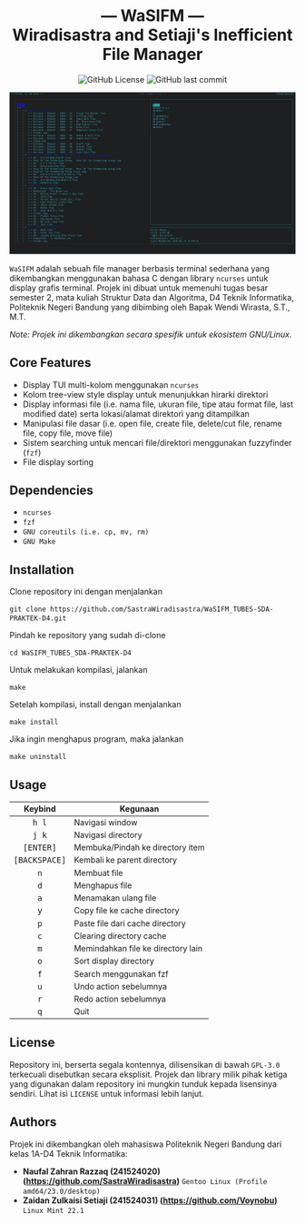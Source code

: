 <h1 align="center">— WaSIFM —<br/>Wiradisastra and Setiaji's Inefficient File Manager</h1>

<p align="center">
  <img alt="GitHub License" src="https://img.shields.io/github/license/SastraWiradisastra/WaSIFM_TUBES-SDA-PRAKTEK-D4">
  <img alt="GitHub last commit" src="https://img.shields.io/github/last-commit/SastraWiradisastra/WaSIFM_TUBES-SDA-PRAKTEK-D4">
</p>

![screenshot](https://github.com/SastraWiradisastra/WaSIFM_TUBES-SDA-PRAKTEK-D4/blob/main/wasifm.png)

`WaSIFM` adalah sebuah file manager berbasis terminal sederhana yang dikembangkan menggunakan bahasa C dengan library `ncurses` untuk display grafis terminal. Projek ini dibuat untuk memenuhi tugas besar semester 2, mata kuliah Struktur Data dan Algoritma, D4 Teknik Informatika, Politeknik Negeri Bandung yang dibimbing oleh Bapak Wendi Wirasta, S.T., M.T.

*Note: Projek ini dikembangkan secara spesifik untuk ekosistem GNU/Linux.* 


## **Core Features**
- Display TUI multi-kolom menggunakan `ncurses`
- Kolom tree-view style display untuk menunjukkan hirarki direktori
- Display informasi file (i.e. nama file, ukuran file, tipe atau format file, last modified date) serta lokasi/alamat direktori yang ditampilkan
- Manipulasi file dasar (i.e. open file, create file, delete/cut file, rename file, copy file, move file)
- Sistem searching untuk mencari file/direktori menggunakan fuzzyfinder (`fzf`)
- File display sorting


## **Dependencies**
- `ncurses` 
- `fzf` 
- `GNU coreutils (i.e. cp, mv, rm)` 
- `GNU Make` 


## **Installation**
Clone repository ini dengan menjalankan

    git clone https://github.com/SastraWiradisastra/WaSIFM_TUBES-SDA-PRAKTEK-D4.git

Pindah ke repository yang sudah di-clone

    cd WaSIFM_TUBES_SDA-PRAKTEK-D4

Untuk melakukan kompilasi, jalankan

    make

Setelah kompilasi, install dengan menjalankan

    make install

Jika ingin menghapus program, maka jalankan

    make uninstall



## **Usage**
| Keybind | Kegunaan |
|:---:| --- |
| <kbd>h l</kbd> | Navigasi window |
| <kbd>j k</kbd> | Navigasi directory |
| <kbd>[ENTER]</kbd> | Membuka/Pindah ke directory item |
| <kbd>[BACKSPACE]</kbd> | Kembali ke parent directory |
| <kbd>n</kbd> | Membuat file |
| <kbd>d</kbd> | Menghapus file |
| <kbd>a</kbd> | Menamakan ulang file |
| <kbd>y</kbd> | Copy file ke cache directory |
| <kbd>p</kbd> | Paste file dari cache directory |
| <kbd>c</kbd> | Clearing directory cache |
| <kbd>m</kbd> | Memindahkan file ke directory lain |
| <kbd>o</kbd> | Sort display directory |
| <kbd>f</kbd> | Search menggunakan fzf |
| <kbd>u</kbd> | Undo action sebelumnya |
| <kbd>r</kbd> | Redo action sebelumnya |
| <kbd>q</kbd> | Quit |

## **License**
Repository ini, berserta segala kontennya, dilisensikan di bawah `GPL-3.0` terkecuali disebutkan secara eksplisit. Projek dan library milik pihak ketiga yang digunakan dalam repository ini mungkin tunduk kepada lisensinya sendiri. Lihat isi `LICENSE` untuk informasi lebih lanjut.


## **Authors**
Projek ini dikembangkan oleh mahasiswa Politeknik Negeri Bandung dari kelas 1A-D4 Teknik Informatika: 
- **Naufal Zahran Razzaq (241524020) (https://github.com/SastraWiradisastra)** `Gentoo Linux (Profile amd64/23.0/desktop)` 
- **Zaidan Zulkaisi Setiaji (241524031) (https://github.com/Voynobu)** `Linux Mint 22.1`
